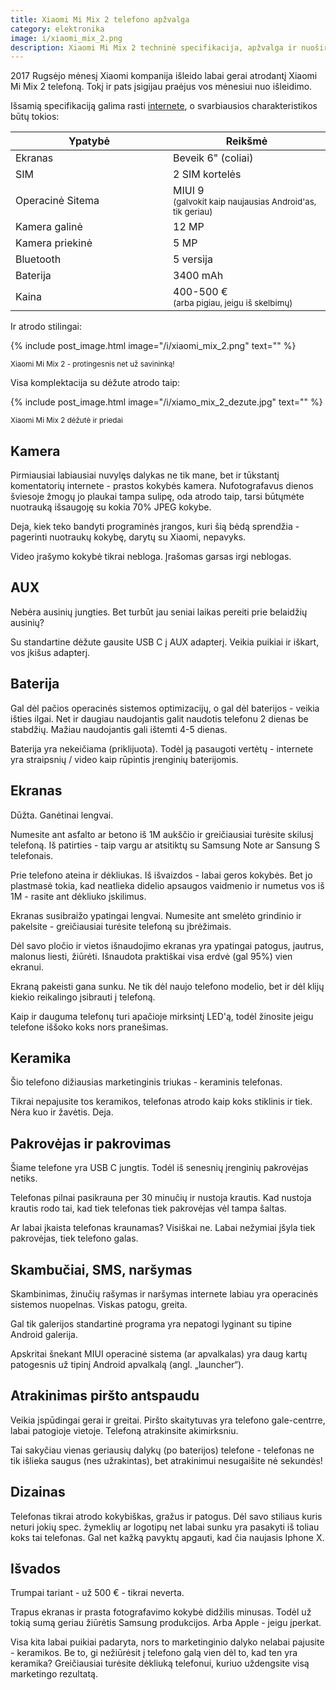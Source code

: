```yaml
---
title: Xiaomi Mi Mix 2 telefono apžvalga
category: elektronika
image: i/xiaomi_mix_2.png
description: Xiaomi Mi Mix 2 techninė specifikacija, apžvalga ir nuoširdus verdiktas ar pirkti ar ne iš praktinės patirties.
---
```


2017 Rugsėjo mėnesį Xiaomi kompanija išleido labai gerai atrodantį Xiaomi Mi Mix 2 telefoną. Tokį ir pats įsigijau praėjus vos mėnesiui nuo išleidimo.

Išsamią specifikaciją galima rasti [internete](https://www.gsmarena.com/xiaomi_mi_mix_2-8529.php), o svarbiausios charakteristikos būtų tokios:

<table width="100%">
  <thead>
    <tr>
      <th width="50%">Ypatybė</th>
      <th>Reikšmė</th>
    </tr>
  </thead>
  <tbody>
    <tr>
      <td>Ekranas</td>
      <td>Beveik 6" (coliai)</td>
    </tr>
    <tr>
      <td>SIM</td>
      <td>2 SIM kortelės</td>
    </tr>
    <tr>
      <td>Operacinė Sitema</td>
      <td>MIUI 9<br/><small>(galvokit kaip naujausias Android'as, tik geriau)</small></td>
    </tr>
    <tr>
      <td>Kamera galinė</td>
      <td>12 MP</td>
    </tr>
    <tr>
      <td>Kamera priekinė</td>
      <td>5 MP</td>
    </tr>
    <tr>
      <td>Bluetooth</td>
      <td>5 versija</td>
    </tr>
    <tr>
      <td>Baterija</td>
      <td>3400 mAh</td>
    </tr>
    <tr>
      <td>Kaina</td>
      <td>400-500 €<br/><small>(arba pigiau, jeigu iš skelbimų)</small></td>
    </tr>
  </tbody>
</table>

Ir atrodo stilingai:

{% include post_image.html image="/i/xiaomi_mix_2.png" text="" %}

<small class="text-muted">Xiaomi Mi Mix 2 - protingesnis net už savininką!</small>

Visa komplektacija su dėžute atrodo taip:

{% include post_image.html image="/i/xiamo_mix_2_dezute.jpg" text="" %}

<small class="text-muted">Xiaomi Mi Mix 2 dėžutė ir priedai</small>

## Kamera

Pirmiausiai labiausiai nuvylęs dalykas ne tik mane, bet ir tūkstantį komentatorių internete - prastos kokybės kamera. Nufotografavus dienos šviesoje žmogų jo plaukai tampa sulipę, oda atrodo taip, tarsi būtųmėte nuotrauką išsaugoję su kokia 70% JPEG kokybe.

Deja, kiek teko bandyti programinės įrangos, kuri šią bėdą sprendžia - pagerinti nuotraukų kokybę, darytų su Xiaomi, nepavyks.

Video įrašymo kokybė tikrai nebloga. Įrašomas garsas irgi neblogas.

## AUX

Nebėra ausinių jungties. Bet turbūt jau seniai laikas pereiti prie belaidžių ausinių?

Su standartine dėžute gausite USB C į AUX adapterį. Veikia puikiai ir iškart, vos įkišus adapterį.

## Baterija

Gal dėl pačios operacinės sistemos optimizacijų, o gal dėl baterijos - veikia išties ilgai. Net ir daugiau naudojantis galit naudotis telefonu 2 dienas be stabdžių. Mažiau naudojantis gali ištemti 4-5 dienas.

Baterija yra nekeičiama (priklijuota). Todėl ją pasaugoti vertėtų - internete yra straipsnių / video kaip rūpintis įrenginių baterijomis.

## Ekranas

Dūžta. Ganėtinai lengvai.

Numesite ant asfalto ar betono iš 1M aukščio ir greičiausiai turėsite skilusį telefoną. Iš patirties - taip vargu ar atsitiktų su Samsung Note ar Sansung S telefonais.

Prie telefono ateina ir dėkliukas. Iš išvaizdos - labai geros kokybės. Bet jo plastmasė tokia, kad neatlieka didelio apsaugos vaidmenio ir numetus vos iš 1M - rasite ant dėkliuko įskilimus.

Ekranas susibraižo ypatingai lengvai. Numesite ant smelėto grindinio ir pakelsite - greičiausiai turėsite telefoną su įbrėžimais.

Dėl savo pločio ir vietos išnaudojimo ekranas yra ypatingai patogus, jautrus, malonus liesti, žiūrėti. Išnaudota praktiškai visa erdvė (gal 95%) vien ekranui.

Ekraną pakeisti gana sunku. Ne tik dėl naujo telefono modelio, bet ir dėl klijų kiekio reikalingo įsibrauti į telefoną.

Kaip ir dauguma telefonų turi apačioje mirksintį LED'ą, todėl žinosite jeigu telefone iššoko koks nors pranešimas.

## Keramika

Šio telefono dižiausias marketinginis triukas - keraminis telefonas.

Tikrai nepajusite tos keramikos, telefonas atrodo kaip koks stiklinis ir tiek. Nėra kuo ir žavėtis. Deja.

## Pakrovėjas ir pakrovimas

Šiame telefone yra USB C jungtis. Todėl iš senesnių įrenginių pakrovėjas netiks.

Telefonas pilnai pasikrauna per 30 minučių ir nustoja krautis. Kad nustoja krautis rodo tai, kad tiek telefonas tiek pakrovėjas vėl tampa šaltas.

Ar labai įkaista telefonas kraunamas? Visiškai ne. Labai nežymiai įšyla tiek pakrovėjas, tiek telefono galas.

## Skambučiai, SMS, naršymas

Skambinimas, žinučių rašymas ir naršymas internete labiau yra operacinės sistemos nuopelnas. Viskas patogu, greita.

Gal tik galerijos standartinė programa yra nepatogi lyginant su tipine Android galerija.

Apskritai šnekant MIUI operacinė sistema (ar apvalkalas) yra daug kartų patogesnis už tipinį Android apvalkalą (angl. „launcher“).

## Atrakinimas piršto antspaudu

Veikia įspūdingai gerai ir greitai. Piršto skaitytuvas yra telefono gale-centrre, labai patogioje vietoje. Telefoną atrakinsite akimirksniu.

Tai sakyčiau vienas geriausių dalykų (po baterijos) telefone - telefonas ne tik išlieka saugus (nes užrakintas), bet atrakinimui nesugaišite nė sekundės!

## Dizainas

Telefonas tikrai atrodo kokybiškas, gražus ir patogus. Dėl savo stiliaus kuris neturi jokių spec. žymeklių ar logotipų net labai sunku yra pasakyti iš toliau koks tai telefonas. Gal net kažką pavyktų apgauti, kad čia naujasis Iphone X.

## Išvados

Trumpai tariant - už 500 € - tikrai neverta.

Trapus ekranas ir prasta fotografavimo kokybė didžilis minusas. Todėl už tokią sumą geriau žiūrėtis Samsung produkcijos. Arba Apple - jeigu įperkat.

Visa kita labai puikiai padaryta, nors to marketinginio dalyko nelabai pajusite - keramikos. Be to, gi nežiūrėsit į telefono galą vien dėl to, kad ten yra keramika? Greičiausiai turėsite dėkliuką telefonui, kuriuo uždengsite visą marketingo rezultatą.
